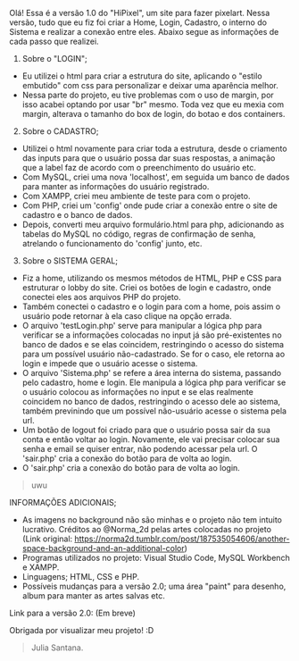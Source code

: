 Olá!
Essa é a versão 1.0 do "HiPixel", um site para fazer pixelart. Nessa versão, tudo que eu fiz foi criar a Home, Login, Cadastro, o interno do Sistema e realizar a conexão entre eles.
Abaixo segue as informações de cada passo que realizei.
1. Sobre o "LOGIN";
- Eu utilizei o html para criar a estrutura do site, aplicando o "estilo embutido" com css para personalizar e deixar uma aparência melhor.
- Nessa parte do projeto, eu tive problemas com o uso de margin, por isso acabei optando por usar "br" mesmo. Toda vez que eu mexia com margin, alterava o tamanho do box de login, do botao e dos containers.

2. Sobre o CADASTRO;
- Utilizei o html novamente para criar toda a estrutura, desde o criamento das inputs para que o usuário possa dar suas respostas, a animação que a label faz de acordo com o preenchimento do usuário etc.
- Com MySQL, criei uma nova 'localhost', em seguida um banco de dados para manter as informações do usuário registrado.
- Com XAMPP, criei meu ambiente de teste para com o projeto.
- Com PHP, criei um 'config' onde pude criar a conexão entre o site de cadastro e o banco de dados.
- Depois, converti meu arquivo formulário.html para php, adicionando as tabelas do MySQL no código, regras de confirmação de senha, atrelando o funcionamento do 'config' junto, etc.


3. Sobre o SISTEMA GERAL;
- Fiz a home, utilizando os mesmos métodos de HTML, PHP e CSS para estruturar o lobby do site. Criei os botões de login e cadastro, onde conectei eles aos arquivos PHP do projeto.
- Também conectei o cadastro e o login para com a home, pois assim o usuário pode retornar à ela caso clique na opção errada.
- O arquivo 'testLogin.php' serve para manipular a lógica php para verificar se a informações colocadas no input já são pré-existentes no banco de dados e se elas coincidem, restringindo o acesso do sistema para um possível usuário não-cadastrado. Se for o caso, ele retorna ao login e impede que o usuário acesse o sistema.
- O arquivo 'Sistema.php' se refere a área interna do sistema, passando pelo cadastro, home e login. Ele manipula a lógica php para verificar se o usuário colocou as informações no input e se elas realmente coincidem no banco de dados, restringindo o acesso dele ao sistema, também previnindo que um possível não-usuário acesse o sistema pela url.
- Um botão de logout foi criado para que o usuário possa sair da sua conta e então voltar ao login. Novamente, ele vai precisar colocar sua senha e email se quiser entrar, não podendo acessar pela url. O 'sair.php' cria a conexão do botão para de volta ao login.
- O 'sair.php' cria a conexão do botão para de volta ao login.
>uwu
>
INFORMAÇÕES ADICIONAIS;

- As imagens no background não são minhas e o projeto não tem intuito lucrativo. Créditos ao @Norma_2d pelas artes colocadas no projeto (Link original: https://norma2d.tumblr.com/post/187535054606/another-space-background-and-an-additional-color)
- Programas utilizados no projeto: Visual Studio Code, MySQL Workbench e XAMPP.
- Linguagens; HTML, CSS e PHP.
- Possíveis mudanças para a versão 2.0; uma área "paint" para desenho, album para manter as artes salvas etc.

Link para a versão 2.0: (Em breve)

Obrigada por visualizar meu projeto! :D
> Julia Santana.
